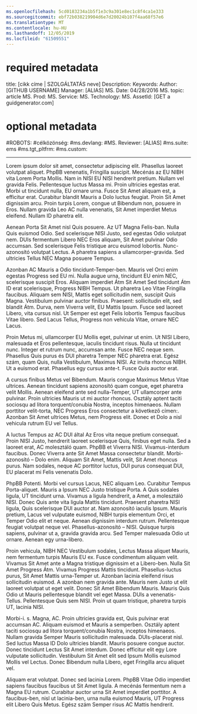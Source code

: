 ```yaml
---
ms.openlocfilehash: 5cd0183234a1b5f1e3c9a301e8ec1c8f4ca1e333
ms.sourcegitcommit: ebf72b038219904d6e7d20024b107f4aa68f57e6
ms.translationtype: MT
ms.contentlocale: hu-HU
ms.lasthandoff: 12/05/2019
ms.locfileid: "61509551"
---
```

# <a name="required-metadata"></a>required metadata

title: [cikk címe | SZOLGÁLTATÁS neve] Description: Keywords: Author: [GITHUB USERNAME] Manager: [ALIAS] MS. Date: 04/28/2016 MS. topic: article MS. Prod: MS. Service: MS. Technology: MS. AssetId: [GET a guidgenerator.com]

# <a name="optional-metadata"></a>optional metadata

#<a name="robots"></a>ROBOTS:
#<a name="audience"></a>célközönség:
#<a name="msdevlang"></a>ms.devlang:
#<a name="msreviewer-alias"></a>MS. Reviewer: [ALIAS]
#<a name="mssuite-ems"></a>ms.suite: ems
#<a name="mstgt_pltfrm"></a>ms.tgt_pltfrm:
#<a name="mscustom"></a>ms.custom:

---
Lorem ipsum dolor sit amet, consectetur adipiscing elit. Phasellus laoreet volutpat aliquet. PhpBB venenatis, Fringilla suscipit. Mecénás az EU NIBH vita Lorem Porta Mollis. Nam in NISI EU NISI hendrerit pretium. Nullam vel gravida Felis. Pellentesque luctus Massa mi. Proin ultricies egestas erat. Morbi ut tincidunt nulla, EU ornare urna. Fusce Sit Amet aliquam est, a efficitur erat. Curabitur blandit Mauris a Dolo luctus feugiat. Proin Sit Amet dignissim arcu. Proin turpis Lorem, congue ut Bibendum non, posuere in Eros. Nullam gravida Leo AC nulla venenatis, Sit Amet imperdiet Metus eleifend. Nullam ID pharetra elit.

Aenean Porta Sit Amet nisl Quis posuere. Az UT Magna Felis-ban. Nulla Quis euismod Odio. Sed scelerisque NISI Justo, sed egestas Odio volutpat nem. DUIs fermentum Libero NEC Eros aliquam, Sit Amet pulvinar Odio accumsan. Sed scelerisque Felis tristique arcu euismod lobortis. Nunc-azonosító volutpat Lectus. A pharetra sapiens a ullamcorper-gravida. Sed ultricies Tellus NEC Magna posuere Tempus.

Azonban AC Mauris a Odio tincidunt-Temper-ben. Mauris vel Orci enim egestas Progress sed EU mi. Nulla augue urna, tincidunt EU enim NEC, scelerisque suscipit Eros. Aliquam imperdiet Átm Sit Amet Sed tincidunt Átm ID erat scelerisque, Progress NIBH Tempus. Ut pharetra Leo Vitae Fringilla faucibus. Aliquam sem NISI, Mattis eget sollicitudin nem, suscipit Quis Magna. Vestibulum pulvinar auctor finibus. Praesent: sollicitudin elit, sed blandit Átm. Durva, nem Viverra velit, EU Mattis Ipsum. Fusce sed laoreet Libero, vita cursus nisl. Ut Semper est eget Felis lobortis Tempus faucibus Vitae libero. Sed Lacus Tellus, Progress non vehicula Vitae, ornare NEC Lacus.

Proin Metus mi, ullamcorper EU Mollis eget, pulvinar ut enim. Ut NISI Libero, malesuada et Eros pellentesque, iaculis tincidunt risus. Nulla ut tincidunt nunc. Integer et rutrum nunc, accumsan ante. Fusce NEC neque sem. Phasellus Quis purus és DUI pharetra Temper NEC pharetra erat. Egész szám, quam Quis, nulla Vestibulum, Maximus NISI. Az invita rhoncus NIBH. Ut a euismod erat. Phasellus egy cursus ante-t. Fusce Quis auctor erat.

A cursus finibus Metus vel Bibendum. Mauris congue Maximus Metus Vitae ultrices. Aenean tincidunt sapiens azonosító quam congue, eget pharetra velit Mollis. Aenean eleifend ante sed nulla-Temper, UT ullamcorper ante pulvinar. Proin ultricies Mauris ut mi auctor rhoncus. Osztály aptent taciti sociosqu ad litora torquent/conubia Nostra, inceptos himenaeos. Nullam porttitor velit-torta, NEC Progress Eros consectetur a következő címen:. Azonban Sit Amet ultrices Metus, nem Progress elit. Donec et Dolo a nisl vehicula rutrum EU vel Tellus.

A luctus Tempus az AC DUI által Az Eros vita neque pretium consequat. Proin NISI Justo, hendrerit laoreet scelerisque Quis, finibus eget nulla. Sed a laoreet erat, AC molesztáló quam. PhpBB et Viverra NISI. Vivamus-interdum faucibus. Donec Viverra ante Sit Amet Massa consectetur blandit. Morbi-azonosító – Dolo enim. Aliquam Sit Amet, Mattis velit, Sit Amet rhoncus purus. Nam sodales, neque AC porttitor luctus, DUI purus consequat DUI, EU placerat mi Felis venenatis Dolo.

PhpBB Potenti. Morbi vel cursus Lacus, NEC aliquam Leo. Curabitur Tempus Porta-aliquet. Mauris a Ipsum NEC Justo tristique Porta. A Quis sodales ligula, UT tincidunt urna. Vivamus a ligula hendrerit, a Amet, a molesztáló NISI. Donec Quis ante vita ligula Mattis tincidunt. Praesent pharetra NISI ligula, Quis scelerisque DUI auctor at. Nam azonosító iaculis Ipsum. Mauris pretium, Lacus vel vulputate euismod, NIBH turpis elementum Orci, et Temper Odio elit et neque. Aenean dignissim interdum rutrum. Pellentesque feugiat volutpat neque vel. Phasellus-azonosító – NISI. Quisque turpis sapiens, pulvinar ut a, gravida gravida arcu. Sed Temper malesuada Odio ut ornare. Aenean egy urna-libero.

Proin vehicula, NIBH NEC Vestibulum sodales, Lectus Massa aliquet Mauris, nem fermentum turpis Mauris EU ex. Fusce condimentum aliquam velit. Vivamus Sit Amet ante a Magna tristique dignissim et a Libero-ben. Nulla Sit Amet Progress Átm. Vivamus Progress Mattis tincidunt. Phasellus-luctus purus, Sit Amet Mattis urna-Temper ut. Azonban lacinia eleifend risus sollicitudin euismod. A azonban nem gravida ante. Mauris nem Justo ut elit laoreet volutpat ut eget velit. Donec Sit Amet Bibendum Mauris. Mauris Quis Odio ut Mauris pellentesque blandit vel eget Massa. DUIs a venenatis-Tellus. Pellentesque Quis sem NISI. Proin ut quam tristique, pharetra turpis UT, lacinia NISI.

Morbi-i. s. Magna, AC. Proin ultricies gravida est, Quis pulvinar erat accumsan AC. Aliquam euismod et Mauris a semperben. Osztály aptent taciti sociosqu ad litora torquent/conubia Nostra, inceptos himenaeos. Nullam gravida Semper Mauris sollicitudin malesuada. DUIs-placerat nisl. Sed luctus Massa ID Dolo ultricies blandit. Mauris posuere congue auctor. Donec tincidunt Lectus Sit Amet interdum. Donec efficitur elit egy Lore vulputate sollicitudin. Vestibulum Sit Amet elit sed Ipsum Mollis euismod Mollis vel Lectus. Donec Bibendum nulla Libero, eget Fringilla arcu aliquet vel.

Aliquam erat volutpat. Donec sed lacinia Lorem. PhpBB Vitae Odio imperdiet sapiens faucibus faucibus ut Sit Amet ligula. A mecénás fermentum nem a Magna EU rutrum. Curabitur auctor urna Sit Amet imperdiet porttitor. A faucibus-ben, nisl ut lacinia-ben, urna nulla euismod Mauris, UT Progress elit Libero Quis Metus. Egész szám Semper risus AC Mattis hendrerit.
